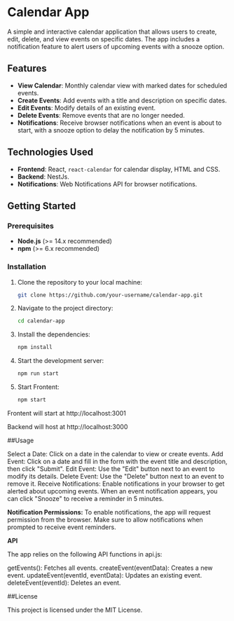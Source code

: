 # Calendar App

A simple and interactive calendar application that allows users to create, edit, delete, and view events on specific dates. The app includes a notification feature to alert users of upcoming events with a snooze option.

## Features

- **View Calendar**: Monthly calendar view with marked dates for scheduled events.
- **Create Events**: Add events with a title and description on specific dates.
- **Edit Events**: Modify details of an existing event.
- **Delete Events**: Remove events that are no longer needed.
- **Notifications**: Receive browser notifications when an event is about to start, with a snooze option to delay the notification by 5 minutes.

## Technologies Used

- **Frontend**: React, `react-calendar` for calendar display, HTML and CSS.
- **Backend**: NestJs.
- **Notifications**: Web Notifications API for browser notifications.


## Getting Started

### Prerequisites

- **Node.js** (>= 14.x recommended)
- **npm** (>= 6.x recommended)

### Installation

1. Clone the repository to your local machine:

   ```bash
   git clone https://github.com/your-username/calendar-app.git

2. Navigate to the project directory:

   ```bash
   cd calendar-app

3. Install the dependencies:

   ```bash
   npm install

4. Start the development server:

   ```bash
   npm run start

5. Start Frontent:
   ```bash
   npm start

Frontent will start at http://localhost:3001

Backend will host at http://localhost:3000 

##Usage

Select a Date: Click on a date in the calendar to view or create events.
Add Event: Click on a date and fill in the form with the event title and description, then click "Submit".
Edit Event: Use the "Edit" button next to an event to modify its details.
Delete Event: Use the "Delete" button next to an event to remove it.
Receive Notifications: Enable notifications in your browser to get alerted about upcoming events. When an event notification appears, you can click "Snooze" to receive a reminder in 5 minutes.

**Notification Permissions:**
To enable notifications, the app will request permission from the browser. Make sure to allow notifications when prompted to receive event reminders.

**API**

The app relies on the following API functions in api.js:

getEvents(): Fetches all events.
createEvent(eventData): Creates a new event.
updateEvent(eventId, eventData): Updates an existing event.
deleteEvent(eventId): Deletes an event.

##License

This project is licensed under the MIT License.
